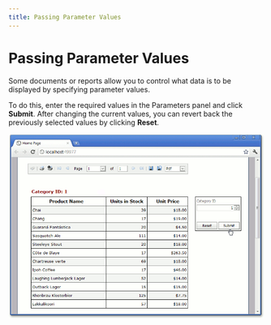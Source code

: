 ```yaml
---
title: Passing Parameter Values
---
```

# Passing Parameter Values
Some documents or reports allow you to control what data is to be displayed by specifying parameter values.

To do this, enter the required values in the Parameters panel and click **Submit**. After changing the current values, you can revert back the previously selected values by clicking **Reset**.

![WebReportParametrs](../../../images/img14814.png)